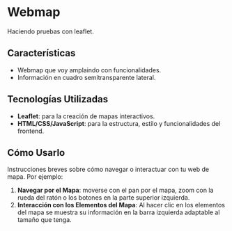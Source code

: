 # Webmap

Haciendo pruebas con leaflet.

## Características

- Webmap que voy amplaindo con funcionalidades.
- Información en cuadro semitransparente lateral.

## Tecnologías Utilizadas

- **Leaflet**: para la creación de mapas interactivos.
- **HTML/CSS/JavaScript**: para la estructura, estilo y funcionalidades del frontend.

## Cómo Usarlo

Instrucciones breves sobre cómo navegar o interactuar con tu web de mapa. Por ejemplo:

1. **Navegar por el Mapa**: moverse con el pan por el mapa, zoom con la rueda del ratón o los botones en la parte superior izquierda.
2. **Interacción con los Elementos del Mapa**: Al hacer clic en los elementos del mapa se muestra su información en la barra izquierda adaptable al tamaño que tenga.